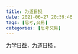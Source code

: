 ```yaml
---
title: 为道日损
date: 2021-06-27 20:59:46
tags: [思考,交易]
categories: [思考交易]
---
```


为学日益，为道日损<!-- more --> 。